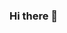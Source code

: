 ### Hi there 👋

<!--
I've worked on some diverses projects mostly focused on fronted developing, using React but also I'm able to work on the backend using nodeJs, I've been roled as Team co-leader where I designed some of my team's tasks and responsabilities, and chenked the correct development and implementation of them. I've been working as a frontend developer for about 3 years, I like to focus on the details, the good-looking and overall, the simplicity of a web Application in order to make the user understand, like and enjoy the App.
-->
